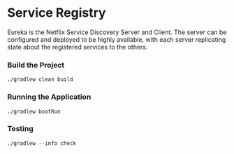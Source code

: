 # Service Registry

Eureka is the Netflix Service Discovery Server and Client. The server can be configured and deployed to be highly available, with each server replicating state about the registered services to the others.

### Build the Project

```shell
./gradlew clean build
```

### Running the Application

```shell
./gradlew bootRun
```

### Testing

```shell
./gradlew --info check
```
